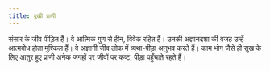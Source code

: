 ```yaml
---
title: दुखी प्राणी
---
```


<sutra-meaning>

संसार के जीव पीड़ित हैं। वे आत्मिक गुण से हीन, विवेक रहित हैं। उनकी अज्ञानदशा की वजह उन्हें आत्मबोध होता मुश्किल हैं। वे अज्ञानी जीव लोक में व्यथा-पीड़ा अनुभव करते हैं। काम भोग जैसे ही सुख के लिए आतुर हुए प्राणी अनेक जगहों पर जीवों पर कष्ट, पीड़ा पहुँचाते रहते हैं।

</sutra-meaning>